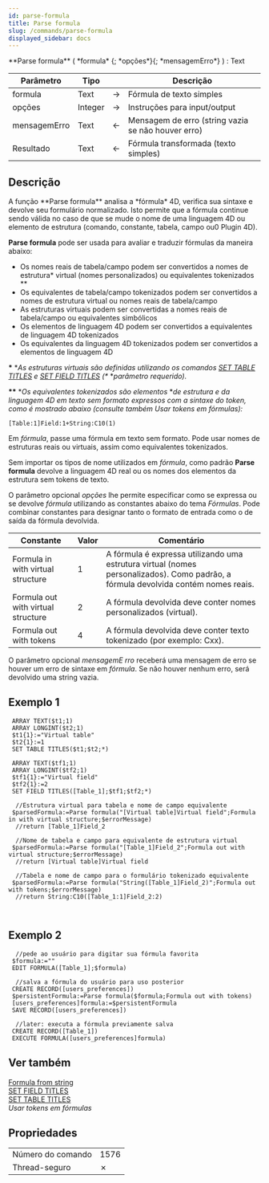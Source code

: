 ```yaml
---
id: parse-formula
title: Parse formula
slug: /commands/parse-formula
displayed_sidebar: docs
---
```


<!--REF #_command_.Parse formula.Syntax-->**Parse formula** ( *formula* {; *opções*}{; *mensagemErro*} ) : Text<!-- END REF-->
<!--REF #_command_.Parse formula.Params-->
| Parâmetro | Tipo |  | Descrição |
| --- | --- | --- | --- |
| formula | Text | &#8594;  | Fórmula de texto simples |
| opções | Integer | &#8594;  | Instruções para input/output |
| mensagemErro | Text | &#8592; | Mensagem de erro (string vazia se não houver erro) |
| Resultado | Text | &#8592; | Fórmula transformada (texto simples) |

<!-- END REF-->

## Descrição 

<!--REF #_command_.Parse formula.Summary-->A função **Parse formula** analisa a *fórmula* 4D, verifica sua sintaxe e devolve seu formulário normalizado.<!-- END REF--> Isto permite que a fórmula continue sendo válida no caso de que se mude o nome de uma linguagem 4D ou elemento de estrutura (comando, constante, tabela, campo ou0 Plugin 4D). 

**Parse formula** pode ser usada para avaliar e traduzir fórmulas da maneira abaixo:

* Os nomes reais de tabela/campo podem ser convertidos a nomes de estrutura\* virtual (nomes personalizados) ou equivalentes tokenizados \*\*
* Os equivalentes de tabela/campo tokenizados podem ser convertidos a nomes de estrutura virtual ou nomes reais de tabela/campo
* As estruturas virtuais podem ser convertidas a nomes reais de tabela/campo ou equivalentes simbólicos
* Os elementos de linguagem 4D podem ser convertidos a equivalentes de linguagem 4D tokenizados
* Os equivalentes da linguagem 4D tokenizados podem ser convertidos a elementos de linguagem 4D

**\*** **As estruturas virtuais são definidas utilizando os comandos [SET TABLE TITLES](set-table-titles.md) e [SET FIELD TITLES](set-field-titles.md) (\** **parâmetro requerido).* 

**\*\*** **Os equivalentes tokenizados são elementos* **de estrutura* *e da linguagem 4D em texto sem formato expressos ​​com a sintaxe do token, como é mostrado abaixo (consulte também* *Usar tokens em fórmulas):* 

```RAW
[Table:1]Field:1+String:C10(1)
```

Em *fórmula*, passe uma fórmula em texto sem formato. Pode usar nomes de estruturas reais ou virtuais, assim como equivalentes tokenizados.

Sem importar os tipos de nome utilizados em *fórmula*, como padrão **Parse formula** devolve a linguagem 4D real ou os nomes dos elementos da estrutura sem tokens de texto.

O parâmetro opcional *opções* lhe permite especificar como se expressa ou se devolve *fórmula* utilizando as constantes abaixo do tema *Fórmulas*. Pode combinar constantes para designar tanto o formato de entrada como o de saída da fórmula devolvida.

  
| Constante                          | Valor | Comentário                                                                                                                         |
| ---------------------------------- | ----- | ---------------------------------------------------------------------------------------------------------------------------------- |
| Formula in with virtual structure  | 1     | A fórmula é expressa utilizando uma estrutura virtual (nomes personalizados). Como padrão, a fórmula devolvida contém nomes reais. |
| Formula out with virtual structure | 2     | A fórmula devolvida deve conter nomes personalizados (virtual).                                                                    |
| Formula out with tokens            | 4     | A fórmula devolvida deve conter texto tokenizado (por exemplo: Cxx).                                                               |

  
O parâmetro opcional *mensagemE* *rro* receberá uma mensagem de erro se houver um erro de sintaxe em *fórmula*. Se não houver nenhum erro, será devolvido uma string vazia.

## Exemplo 1 

```4d
 ARRAY TEXT($t1;1)
 ARRAY LONGINT($t2;1)
 $t1{1}:="Virtual table"
 $t2{1}:=1
 SET TABLE TITLES($t1;$t2;*)
 
 ARRAY TEXT($tf1;1)
 ARRAY LONGINT($tf2;1)
 $tf1{1}:="Virtual field"
 $tf2{1}:=2
 SET FIELD TITLES([Table_1];$tf1;$tf2;*)
 
  //Estrutura virtual para tabela e nome de campo equivalente
 $parsedFormula:=Parse formula("[Virtual table]Virtual field";Formula in with virtual structure;$errorMessage)
  //return [Table_1]Field_2
 
  //Nome de tabela e campo para equivalente de estrutura virtual
 $parsedFormula:=Parse formula("[Table_1]Field_2";Formula out with virtual structure;$errorMessage)
  //return [Virtual table]Virtual field
 
  //Tabela e nome de campo para o formulário tokenizado equivalente
 $parsedFormula:=Parse formula("String([Table_1]Field_2)";Formula out with tokens;$errorMessage)
  //return String:C10([Table_1:1]Field_2:2)
 
 
```

## Exemplo 2 

```4d
  //pede ao usuário para digitar sua fórmula favorita
 $formula:=""
 EDIT FORMULA([Table_1];$formula)
 
  //salva a fórmula do usuário para uso posterior
 CREATE RECORD([users_preferences])
 $persistentFormula:=Parse formula($formula;Formula out with tokens)
 [users_preferences]formula:=$persistentFormula
 SAVE RECORD([users_preferences])
 
  //later: executa a fórmula previamente salva
 CREATE RECORD([Table_1])
 EXECUTE FORMULA([users_preferences]formula)
```

## Ver também 

[Formula from string](../commands/formula-from-string.md)  
[SET FIELD TITLES](set-field-titles.md)  
[SET TABLE TITLES](set-table-titles.md)  
*Usar tokens em fórmulas*  

## Propriedades

|  |  |
| --- | --- |
| Número do comando | 1576 |
| Thread-seguro | &cross; |


